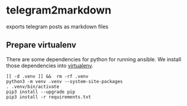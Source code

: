 # telegram2markdown
exports telegram posts as markdown files


## Prepare virtualenv

There are some dependencies for python for running ansible. We install those dependencies into [virtualenv](https://virtualenv.pypa.io/en/latest/).

```shell
[[ -d .venv ]] &&  rm -rf .venv
python3 -m venv .venv --system-site-packages
. .venv/bin/activate
pip3 install --upgrade pip
pip3 install -r requirements.txt
```
